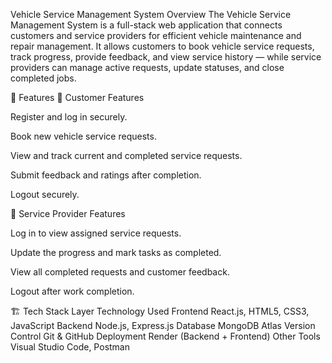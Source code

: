 Vehicle Service Management System
Overview
The Vehicle Service Management System is a full-stack web application that connects customers and service providers for efficient vehicle maintenance and repair management.
It allows customers to book vehicle service requests, track progress, provide feedback, and view service history — while service providers can manage active requests, update statuses, and close completed jobs.

🧩 Features
👤 Customer Features

Register and log in securely.

Book new vehicle service requests.

View and track current and completed service requests.

Submit feedback and ratings after completion.

Logout securely.

🧰 Service Provider Features

Log in to view assigned service requests.

Update the progress and mark tasks as completed.

View all completed requests and customer feedback.

Logout after work completion.

🏗️ Tech Stack
Layer	Technology Used
Frontend	React.js, HTML5, CSS3, JavaScript
Backend	Node.js, Express.js
Database	MongoDB Atlas
Version Control	Git & GitHub
Deployment	Render (Backend + Frontend)
Other Tools	Visual Studio Code, Postman
